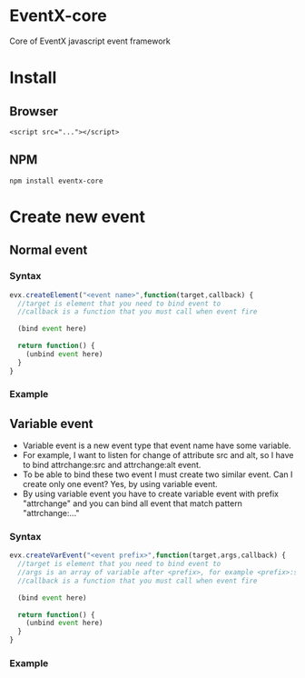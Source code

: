 # EventX-core
Core of EventX javascript event framework

# Install
## Browser
```
<script src="..."></script>
```

## NPM
```
npm install eventx-core
```

# Create new event
## Normal event
### Syntax
```javascript
evx.createElement("<event name>",function(target,callback) {
  //target is element that you need to bind event to
  //callback is a function that you must call when event fire
  
  (bind event here)
  
  return function() {
    (unbind event here)
  }
}
```

### Example

## Variable event

* Variable event is a new event type that event name have some variable.
* For example, I want to listen for change of attribute src and alt, so I have to bind attrchange:src and attrchange:alt event.
* To be able to bind these two event I must create two similar event. Can I create only one event? Yes, by using variable event.
* By using variable event you have to create variable event with prefix "attrchange" and you can bind all event that match pattern "attrchange:..."

### Syntax
```javascript
evx.createVarEvent("<event prefix>",function(target,args,callback) {
  //target is element that you need to bind event to
  //args is an array of variable after <prefix>, for example <prefix>:src -> args = ["src"], <prefix>:src:alt -> args = ["src","alt"]
  //callback is a function that you must call when event fire
  
  (bind event here)
  
  return function() {
    (unbind event here)
  }
}
```

### Example
